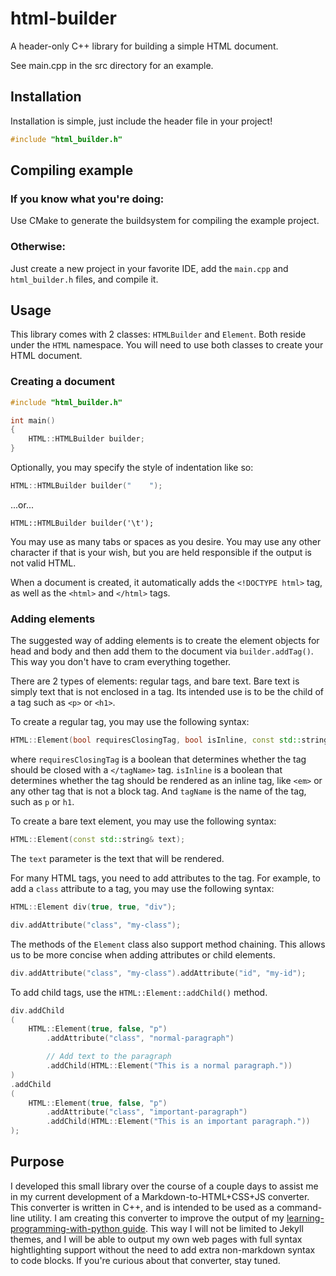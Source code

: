 # html-builder

A header-only C++ library for building a simple HTML document.

See main.cpp in the src directory for an example.


## Installation

Installation is simple, just include the header file in your project!

```cpp
#include "html_builder.h"
```


## Compiling example

### If you know what you're doing:

Use CMake to generate the buildsystem for compiling the example project.

### Otherwise:

Just create a new project in your favorite IDE, add the `main.cpp` and `html_builder.h` files, and compile it.


## Usage

This library comes with 2 classes: `HTMLBuilder` and `Element`. Both reside under the `HTML` namespace. You will need to use both classes to create your HTML document.


### Creating a document

```cpp
#include "html_builder.h"

int main()
{
    HTML::HTMLBuilder builder;
}
```

Optionally, you may specify the style of indentation like so:

```cpp
HTML::HTMLBuilder builder("    ");
```
...or...
```
HTML::HTMLBuilder builder('\t');
```

You may use as many tabs or spaces as you desire. You may use any other character if that is your wish, but you are held responsible if the output is not valid HTML.

When a document is created, it automatically adds the `<!DOCTYPE html>` tag, as well as the `<html>` and `</html>` tags.


### Adding elements

The suggested way of adding elements is to create the element objects for head and body and then add them to the document via `builder.addTag()`. This way you don't have to cram everything together.

There are 2 types of elements: regular tags, and bare text. Bare text is simply text that is not enclosed in a tag. Its intended use is to be the child of a tag such as `<p>` or `<h1>`. 

To create a regular tag, you may use the following syntax:

```cpp
HTML::Element(bool requiresClosingTag, bool isInline, const std::string& tagName);
```

where `requiresClosingTag` is a boolean that determines whether the tag should be closed with a `</tagName>` tag. `isInline` is a boolean that determines whether the tag should be rendered as an inline tag, like `<em>` or any other tag that is not a block tag. And `tagName` is the name of the tag, such as `p` or `h1`.

To create a bare text element, you may use the following syntax:

```cpp
HTML::Element(const std::string& text);
```

The `text` parameter is the text that will be rendered.

For many HTML tags, you need to add attributes to the tag. For example, to add a `class` attribute to a tag, you may use the following syntax:

```cpp
HTML::Element div(true, true, "div");

div.addAttribute("class", "my-class");
```

The methods of the `Element` class also support method chaining. This allows us to be more concise when adding attributes or child elements.

```cpp
div.addAttribute("class", "my-class").addAttribute("id", "my-id");
```

To add child tags, use the `HTML::Element::addChild()` method.

```cpp
div.addChild
(
    HTML::Element(true, false, "p")
        .addAttribute("class", "normal-paragraph")

        // Add text to the paragraph
        .addChild(HTML::Element("This is a normal paragraph."))
)
.addChild
(
    HTML::Element(true, false, "p")
        .addAttribute("class", "important-paragraph")
        .addChild(HTML::Element("This is an important paragraph."))
);
```

## Purpose

I developed this small library over the course of a couple days to assist me in my current development of a Markdown-to-HTML+CSS+JS converter. This converter is written in C++, and is intended to be used as a command-line utility. I am creating this converter to improve the output of my [learning-programming-with-python guide](https://github.com/trevin-j/learn-programming-with-python). This way I will not be limited to Jekyll themes, and I will be able to output my own web pages with full syntax hightlighting support without the need to add extra non-markdown syntax to code blocks. If you're curious about that converter, stay tuned.